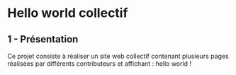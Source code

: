# Hello world collectif

## 1 - Présentation
Ce projet consiste à réaliser un site web collectif contenant plusieurs pages
réalisées par différents contributeurs et affichant : hello world !
